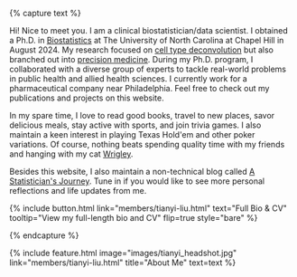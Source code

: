 ---
---

<!-- # Nice to Meet You! -->

<!--<img align="left" width="300" height="400" src="images/Tianyi_portrait.HEIC">-->

{% capture text %}

<!-- I am currently a 5th-year Ph.D. candidate in [Biostatistics](https://sph.unc.edu/bios/biostatistics/) at The University of North Carolina Gillings School of Global Public Health and about to be a Triple Tar Heel. My research lies in the fields of [cell type deconvolution](https://en.wikipedia.org/wiki/Cellular_deconvolution) and [precision medicine](https://en.wikipedia.org/wiki/Personalized_medicine). I also work with a diverse set of collaborators, using my statistical modeling and machine learning knowledge to solve practical problems in public health and allied health sciences. You can find my publications and projects on this website.

In my spare time, I like to read, travel, eat well, and play sports and trivia games. I recently developed a passion in Hold'em pokers. I also enjoy spending time with my friends and my cat [Wrigley](members/wrigley.html). -->


Hi! Nice to meet you. I am a clinical biostatistician/data scientist. I obtained a Ph.D. in [Biostatistics](https://sph.unc.edu/bios/biostatistics/) at The University of North Carolina at Chapel Hill in August 2024. My research focused on [cell type deconvolution](https://en.wikipedia.org/wiki/Cellular_deconvolution) but also branched out into [precision medicine](https://en.wikipedia.org/wiki/Personalized_medicine). During my Ph.D. program, I collaborated with a diverse group of experts to tackle real-world problems in public health and allied health sciences. I currently work for a pharmaceutical company near Philadelphia. Feel free to check out my publications and projects on this website.

In my spare time, I love to read good books, travel to new places, savor delicious meals, stay active with sports, and join trivia games. I also maintain a keen interest in playing Texas Hold'em and other poker variations. Of course, nothing beats spending quality time with my friends and hanging with my cat [Wrigley](members/wrigley.html).

Besides this website, I also maintain a non-technical blog called [A Statistician's Journey](https://gr8lawrence.com/). Tune in if you would like to see more personal reflections and life updates from me.


{%
  include button.html
  link="members/tianyi-liu.html"
  text="Full Bio & CV"
  tooltip="View my full-length bio and CV"
  flip=true
  style="bare"
%}


{% endcapture %}


{%
  include feature.html
  image="images/tianyi_headshot.jpg"
  link="members/tianyi-liu.html"
  title="About Me"
  text=text
%}



<!-- icon="fa-solid fa-arrow-right" -->


<!-- {%
  include portrait.html
  lookup="tianyi-liu"
  style="small"
%} -->

<!-- <div align="center">
  <img width=480 src="images/Tianyi_portrait.HEIC">
</div> -->

<!-- {% capture lorem %}
_Lorem_ **ipsum**.
{% endcapture %}

{%
  include alert.html
  type="info"
  content=lorem
%} -->


<!-- TODO: think about the following sections for development -->
